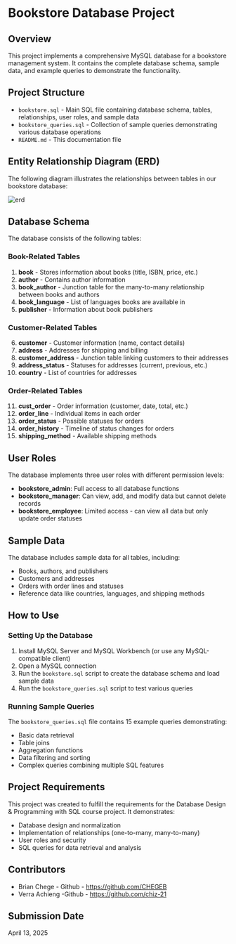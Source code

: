 # Bookstore Database Project

## Overview
This project implements a comprehensive MySQL database for a bookstore management system. It contains the complete database schema, sample data, and example queries to demonstrate the functionality.

## Project Structure
- `bookstore.sql` - Main SQL file containing database schema, tables, relationships, user roles, and sample data
- `bookstore_queries.sql` - Collection of sample queries demonstrating various database operations
- `README.md` - This documentation file

## Entity Relationship Diagram (ERD)
The following diagram illustrates the relationships between tables in our bookstore database:

![erd](https://github.com/user-attachments/assets/9e00714a-acca-4bec-bdac-ace0e14b6aec)


## Database Schema

The database consists of the following tables:

### Book-Related Tables
1. **book** - Stores information about books (title, ISBN, price, etc.)
2. **author** - Contains author information
3. **book_author** - Junction table for the many-to-many relationship between books and authors
4. **book_language** - List of languages books are available in
5. **publisher** - Information about book publishers

### Customer-Related Tables
6. **customer** - Customer information (name, contact details)
7. **address** - Addresses for shipping and billing
8. **customer_address** - Junction table linking customers to their addresses
9. **address_status** - Statuses for addresses (current, previous, etc.)
10. **country** - List of countries for addresses

### Order-Related Tables
11. **cust_order** - Order information (customer, date, total, etc.)
12. **order_line** - Individual items in each order
13. **order_status** - Possible statuses for orders
14. **order_history** - Timeline of status changes for orders
15. **shipping_method** - Available shipping methods

## User Roles
The database implements three user roles with different permission levels:
- **bookstore_admin**: Full access to all database functions
- **bookstore_manager**: Can view, add, and modify data but cannot delete records
- **bookstore_employee**: Limited access - can view all data but only update order statuses

## Sample Data
The database includes sample data for all tables, including:
- Books, authors, and publishers
- Customers and addresses
- Orders with order lines and statuses
- Reference data like countries, languages, and shipping methods

## How to Use

### Setting Up the Database
1. Install MySQL Server and MySQL Workbench (or use any MySQL-compatible client)
2. Open a MySQL connection
3. Run the `bookstore.sql` script to create the database schema and load sample data
4. Run the `bookstore_queries.sql` script to test various queries

### Running Sample Queries
The `bookstore_queries.sql` file contains 15 example queries demonstrating:
- Basic data retrieval
- Table joins
- Aggregation functions
- Data filtering and sorting
- Complex queries combining multiple SQL features

## Project Requirements
This project was created to fulfill the requirements for the Database Design & Programming with SQL course project. It demonstrates:
- Database design and normalization
- Implementation of relationships (one-to-many, many-to-many)
- User roles and security
- SQL queries for data retrieval and analysis

## Contributors
- Brian Chege - Github - https://github.com/CHEGEB
- Verra Achieng -Github - https://github.com/chiz-21

## Submission Date
April 13, 2025
